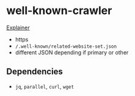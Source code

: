 # well-known-crawler

[Explainer](https://github.com/GoogleChrome/related-website-sets)
- https
- `/.well-known/related-website-set.json`
- different JSON depending if primary or other

## Dependencies
- `jq`, `parallel`, `curl`, `wget`
